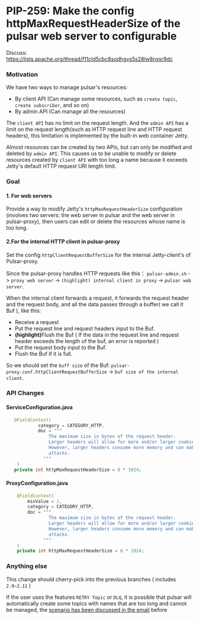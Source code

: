 # PIP-259: Make the config httpMaxRequestHeaderSize of the pulsar web server to configurable

Discuss: https://lists.apache.org/thread/f11cld5cbc8sodhgvs5s28lw8nxsr9dc

### Motivation

We have two ways to manage pulsar's resources:
- By client API (Can manage some resources, such as `create topic`, `create subscriber`, and so on)
- By admin API (Can manage all the resources)

The `client API` has no limit on the request length. And the `admin API` has a limit on the request length(such as HTTP request line and HTTP request headers), this limitation is implemented by the built-in web container Jetty.

Almost resources can be created by two APIs, but can only be modified and deleted by `admin API`. This causes us to be unable to modify or delete resources created by `client API` with too long a name because it exceeds Jetty's default HTTP request URI length limit.

### Goal

#### 1. For web servers
Provide a way to modify Jetty's `httpMaxRequestHeaderSize` configuration (involves two servers: the web server in pulsar and the web server in pulsar-proxy), then users can edit or delete the resources whose name is too long.

#### 2.For the internal HTTP client in pulsar-proxy
Set the config `httpClientRequestBufferSize` for the internal Jetty-client's of Pulsar-proxy.

Since the pulsar-proxy handles HTTP requests like this： `pulsar-admin.sh` -> `proxy web server` -> `(highlight) internal client in proxy` -> `pulsar web server`. 

When the internal client forwards a request, it forwards the request header and the request body, and all the data passes through a buffer( we call it Buf ), like this:
- Receive a request
- Put the request line and request headers input to the Buf.
- <strong>(highlight)</strong>Flush the Buf ( If the data in the request line and request header exceeds the length of the buf, an error is reported )
- Put the request body input to the Buf.
- Flush the Buf if it is full.

So we should set the `buff size` of the Buf: `pulsar-proxy.conf.httpClientRequestBufferSize` -> `buf size of the internal client`.

### API Changes

#### ServiceConfiguration.java
```java
   @FieldContext(
            category = CATEGORY_HTTP,
            doc = """
                The maximum size in bytes of the request header.
                Larger headers will allow for more and/or larger cookies plus larger form content encoded in a URL.
                However, larger headers consume more memory and can make a server more vulnerable to denial of service
                attacks.
              """
    )
   private int httpMaxRequestHeaderSize = 8 * 1024;
```

#### ProxyConfiguration.java

```java
    @FieldContext(
        minValue = 1,
        category = CATEGORY_HTTP,
        doc = """
                The maximum size in bytes of the request header.
                Larger headers will allow for more and/or larger cookies plus larger form content encoded in a URL.
                However, larger headers consume more memory and can make a server more vulnerable to denial of service
                attacks.
              """
    )
    private int httpMaxRequestHeaderSize = 8 * 1024;
```

### Anything else

This change should cherry-pick into the previous branches ( includes `2.9~2.11` )

If the user uses the features `RETRY Topic` or `DLQ`, it is possible that pulsar will automatically create some topics with names that are too long and cannot be managed, the [scenario has been discussed in the email](https://lists.apache.org/thread/q1m23ckyy10wvtzy65v8bwqwnh7r0gc8) before
